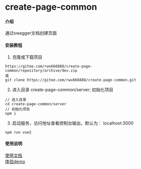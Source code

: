 # create-page-common

#### 介绍
通过swagger文档创建页面

#### 安装教程

1.  克隆或下载项目
```
https://gitee.com/rwx666888/create-page-common/repository/archive/dev.zip
或
git clone https://gitee.com/rwx666888/create-page-common.git
```
2.  进入目录 create-page-common/server; 初始化项目
```
// 进入目录
cd create-page-common/server
// 初始化项目
npm i
```
3. 启动服务，访问地址查看控制台输出，默认为： localhost:3000
```
npm run vue2
```

#### 使用说明

[使用文档](./web-project/README.md)
<br>
[体验demo](https://lianglei.site/)

